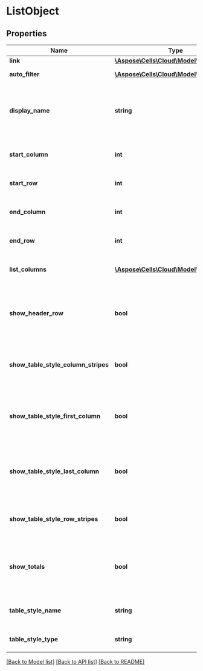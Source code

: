# ListObject

## Properties
Name | Type | Description | Notes
------------ | ------------- | ------------- | -------------
**link** | [**\Aspose\Cells\Cloud\Model\Link**](Link.md) |  | [optional] 
**auto_filter** | [**\Aspose\Cells\Cloud\Model\AutoFilter**](AutoFilter.md) | Gets auto filter. | [optional] 
**display_name** | **string** | Gets and sets the display name.Gets the data range of the ListObject. | [optional] 
**start_column** | **int** | Gets the start column of the range. | [optional] 
**start_row** | **int** | Gets the start row of the range. | [optional] 
**end_column** | **int** | Gets the end column of the range. | [optional] 
**end_row** | **int** | Gets the end row of the range. | [optional] 
**list_columns** | [**\Aspose\Cells\Cloud\Model\ListColumn[]**](ListColumn.md) | Gets ListColumns of the ListObject. | [optional] 
**show_header_row** | **bool** | Gets and sets whether this ListObject show header row. | [optional] 
**show_table_style_column_stripes** | **bool** | Indicates whether column stripe formatting is applied. | [optional] 
**show_table_style_first_column** | **bool** | Inidicates whether the first column in the table should have the style applied. | [optional] 
**show_table_style_last_column** | **bool** | Indicates whether the last column in the table should have the style applied. | [optional] 
**show_table_style_row_stripes** | **bool** | Indicates whether row stripe formatting is applied. | [optional] 
**show_totals** | **bool** | Gets and sets whether this ListObject show total row. | [optional] 
**table_style_name** | **string** | Gets and sets the table style name. | [optional] 
**table_style_type** | **string** | Gets and the built-in table style. | [optional] 

[[Back to Model list]](../README.md#documentation-for-models) [[Back to API list]](../README.md#documentation-for-api-endpoints) [[Back to README]](../README.md)


